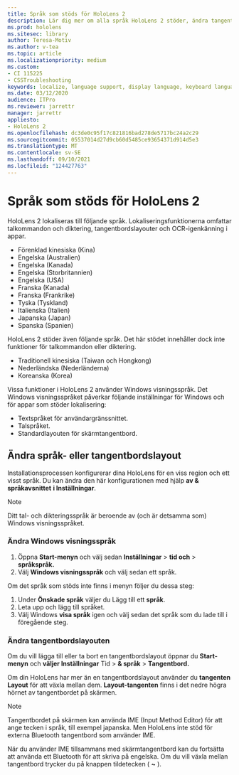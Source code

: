 ```yaml
---
title: Språk som stöds för HoloLens 2
description: Lär dig mer om alla språk HoloLens 2 stöder, ändra tangentbordslayouter och uppdatera Windows visningsspråk.
ms.prod: hololens
ms.sitesec: library
author: Teresa-Motiv
ms.author: v-tea
ms.topic: article
ms.localizationpriority: medium
ms.custom:
- CI 115225
- CSSTroubleshooting
keywords: localize, language support, display language, keyboard language, IME, keyboard layout
ms.date: 03/12/2020
audience: ITPro
ms.reviewer: jarrettr
manager: jarrettr
appliesto:
- HoloLens 2
ms.openlocfilehash: dc3de0c95f17c821816bad278de5717bc24a2c29
ms.sourcegitcommit: 05537014d27d9cb60d5485ce93654371d914d5e3
ms.translationtype: MT
ms.contentlocale: sv-SE
ms.lasthandoff: 09/10/2021
ms.locfileid: "124427763"
---
```

# <a name="supported-languages-for-hololens-2"></a>Språk som stöds för HoloLens 2

HoloLens 2 lokaliseras till följande språk. Lokaliseringsfunktionerna omfattar talkommandon och diktering, tangentbordslayouter och OCR-igenkänning i appar.

- Förenklad kinesiska (Kina)
- Engelska (Australien)
- Engelska (Kanada)
- Engelska (Storbritannien)
- Engelska (USA)
- Franska (Kanada)
- Franska (Frankrike)
- Tyska (Tyskland)
- Italienska (Italien)
- Japanska (Japan)
- Spanska (Spanien)

HoloLens 2 stöder även följande språk. Det här stödet innehåller dock inte funktioner för talkommandon eller diktering.

- Traditionell kinesiska (Taiwan och Hongkong)
- Nederländska (Nederländerna)
- Koreanska (Korea)

Vissa funktioner i HoloLens 2 använder Windows visningsspråk. Det Windows visningsspråket påverkar följande inställningar för Windows och för appar som stöder lokalisering:

- Textspråket för användargränssnittet.
- Talspråket.
- Standardlayouten för skärmtangentbord.

## <a name="change-the-language-or-keyboard-layout"></a>Ändra språk- eller tangentbordslayout

Installationsprocessen konfigurerar dina HoloLens för en viss region och ett visst språk. Du kan ändra den här konfigurationen med hjälp **av & språkavsnittet** **i Inställningar**.

> [!NOTE]  
> Ditt tal- och dikteringsspråk är beroende av (och är detsamma som) Windows visningsspråket.

### <a name="to-change-the-windows-display-language"></a>Ändra Windows visningsspråk

1. Öppna **Start-menyn** och välj sedan **Inställningar**  >  **tid och**  >  **språkspråk.**
2. Välj **Windows visningsspråk** och välj sedan ett språk.  

Om det språk som stöds inte finns i menyn följer du dessa steg:  

1. Under **Önskade språk** väljer du Lägg till ett **språk**.
2. Leta upp och lägg till språket.
3. Välj Windows **visa språk** igen och välj sedan det språk som du lade till i föregående steg.

### <a name="to-change-the-keyboard-layout"></a>Ändra tangentbordslayouten

Om du vill lägga till eller ta bort en tangentbordslayout öppnar du **Start-menyn** och **väljer Inställningar** Tid  >  **& språk**  >  **Tangentbord.**

Om din HoloLens har mer än en tangentbordslayout använder du **tangenten Layout** för att växla mellan dem. **Layout-tangenten** finns i det nedre högra hörnet av tangentbordet på skärmen.

> [!NOTE]  
> Tangentbordet på skärmen kan använda IME (Input Method Editor) för att ange tecken i språk, till exempel japanska. Men HoloLens inte stöd för externa Bluetooth tangentbord som använder IME.
>  
> När du använder IME tillsammans med skärmtangentbord kan du fortsätta att använda ett Bluetooth för att skriva på engelska. Om du vill växla mellan tangentbord trycker du på knappen tildetecken ( **~** ).
